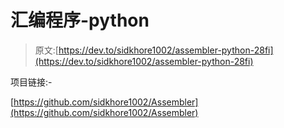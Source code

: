 # 汇编程序-python

> 原文:[https://dev.to/sidkhore1002/assembler-python-28fi](https://dev.to/sidkhore1002/assembler-python-28fi)

项目链接:-

[https://github.com/sidkhore1002/Assembler](https://github.com/sidkhore1002/Assembler)